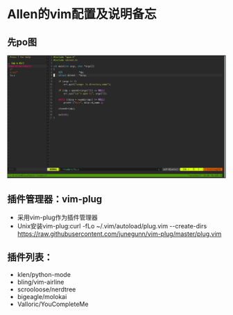# Allen的vim配置及说明备忘
## 先po图

![image](https://github.com/allen0125/vim/blob/master/vim%E9%85%8D%E7%BD%AE%E6%95%88%E6%9E%9C%E5%9B%BE.png)

## 插件管理器：vim-plug
* 采用vim-plug作为插件管理器
* Unix安装vim-plug:curl -fLo ~/.vim/autoload/plug.vim --create-dirs \
    https://raw.githubusercontent.com/junegunn/vim-plug/master/plug.vim

## 插件列表：
* klen/python-mode
* bling/vim-airline
* scrooloose/nerdtree
* bigeagle/molokai
* Valloric/YouCompleteMe

